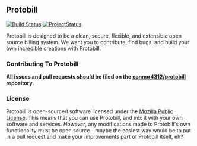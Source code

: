 ## Protobill

[![Build Status](https://travis-ci.org/connor4312/protobill.png)](https://travis-ci.org/connor4312/protobill)
[![ProjectStatus](http://stillmaintained.com/connor4312/protobill.png)](http://stillmaintained.com/connor4312/protobill)

Protobill is designed to be a clean, secure, flexible, and extensible open source billing system. We want you to contribute, find bugs, and build your own incredible creations with Protobill.

### Contributing To Protobill

**All issues and pull requests should be filed on the [connor4312/protobill](https://github.com/connor4312/protobill.git) repository.**

### License

Protobill is open-sourced software licensed under the [Mozilla Public License](http://www.mozilla.org/MPL/2.0/). This means that you can use Protobill, and mix it with your own software and services. *However*, any modifications made to Protobill's own functionality must be open source - maybe the easiest way would be to put in a pull request and make your improvements part of Protobill itself, eh?
